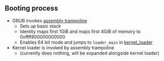 ## Booting process
* GRUB invokes [assembly trampoline](/kernel_loader/src/arch/x86_64/asm)
  * Sets up basic stack
  * Identity maps first 1GiB and maps first 4GiB of memory to 0xffff800000000000
  * Enables 64 bit mode and jumps to `loader_main` in [kernel_loader](/kernel_loader/src/lib.rs)
* Kernel loader is invoked by assembly trampoline
  * (currently does nothing, will be expanded alongside kernel loader)